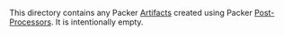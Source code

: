 This directory contains any Packer [Artifacts](https://www.packer.io/docs/basics/terminology.html#artifacts) created using Packer [Post-Processors](https://www.packer.io/docs/post-processors/index.html). It is intentionally empty.
